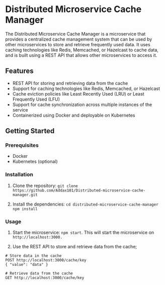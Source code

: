 
# Distributed Microservice Cache Manager

The Distributed Microservice Cache Manager is a microservice that provides a centralized cache management system that can be used by other microservices to store and retrieve frequently used data. It uses caching technologies like Redis, Memcached, or Hazelcast to cache data, and is built using a REST API that allows other microservices to access it.

## Features

* REST API for storing and retrieving data from the cache
* Support for caching technologies like Redis, Memcached, or Hazelcast
* Cache eviction policies like Least Recently Used (LRU) or Least Frequently Used (LFU)
* Support for cache synchronization across multiple instances of the service
* Containerized using Docker and deployable on Kubernetes

## Getting Started
### Prerequisites
* Docker
* Kubernetes (optional)

### Installation
1. Clone the repository:
```git clone https://github.com/Addax101/Distributed-microservice-cache-manager.git```

2. Install the dependencies: 
`cd distributed-microservice-cache-manager
npm install`

### Usage
1. Start the microservice: `npm start`.
This will start the microservice on `http://localhost:3000.`

2. Use the REST API to store and retrieve data from the cache;
```
# Store data in the cache
POST http://localhost:3000/cache/key
{ "value": "data" }

# Retrieve data from the cache
GET http://localhost:3000/cache/key
```



